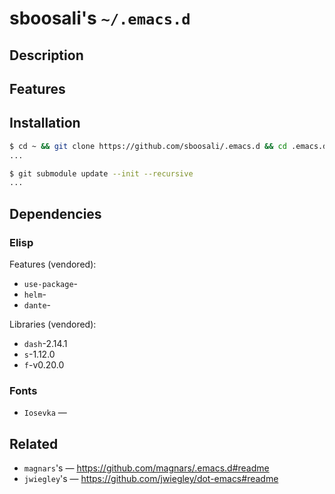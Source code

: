 # sboosali's `~/.emacs.d`

## Description

## Features

## Installation

```sh
$ cd ~ && git clone https://github.com/sboosali/.emacs.d && cd .emacs.d 
...

$ git submodule update --init --recursive
...


```

## Dependencies

### Elisp

Features (vendored):

* `use-package`-
* `helm`-
* `dante`-

Libraries (vendored):

* `dash`-2.14.1
* `s`-1.12.0
* `f`-v0.20.0

### Fonts

* `Iosevka` — 

## Related

- `magnars`'s  — <https://github.com/magnars/.emacs.d#readme>
- `jwiegley`'s — <https://github.com/jwiegley/dot-emacs#readme>

## 